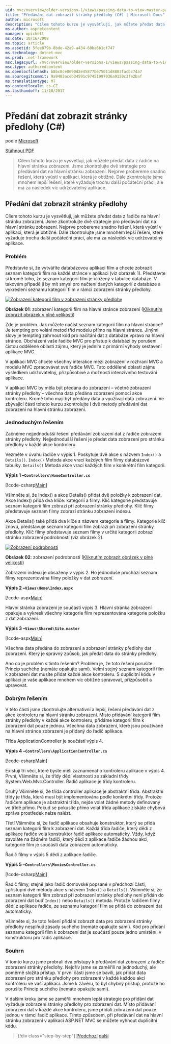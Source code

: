 ```yaml
---
uid: mvc/overview/older-versions-1/views/passing-data-to-view-master-pages-cs
title: "Předávání dat zobrazit stránky předlohy (C#) | Microsoft Docs"
author: microsoft
description: "Cílem tohoto kurzu je vysvětlují, jak můžete předat data z řadiče na hlavní stránku zobrazení. Jsme zkontrolujte dvě strategie pro předávání dat zobrazení m..."
ms.author: aspnetcontent
manager: wpickett
ms.date: 10/16/2008
ms.topic: article
ms.assetid: 5fee879b-8bde-42a9-a434-60ba6b1cf747
ms.technology: dotnet-mvc
ms.prod: .net-framework
msc.legacyurl: /mvc/overview/older-versions-1/views/passing-data-to-view-master-pages-cs
msc.type: authoredcontent
ms.openlocfilehash: b8bc8ce0690d2e45877be75011d8883facbc74a7
ms.sourcegitcommit: 9a9483aceb34591c97451997036a9120c3fe2baf
ms.translationtype: MT
ms.contentlocale: cs-CZ
ms.lasthandoff: 11/10/2017
---
```

<a name="passing-data-to-view-master-pages-c"></a>Předání dat zobrazit stránky předlohy (C#)
====================
podle [Microsoft](https://github.com/microsoft)

[Stáhnout PDF](http://download.microsoft.com/download/e/f/3/ef3f2ff6-7424-48f7-bdaa-180ef64c3490/ASPNET_MVC_Tutorial_13_CS.pdf)

> Cílem tohoto kurzu je vysvětlují, jak můžete předat data z řadiče na hlavní stránku zobrazení. Jsme zkontrolujte dvě strategie pro předávání dat na hlavní stránku zobrazení. Nejprve probereme snadno řešení, která vyústí v aplikaci, která je obtížné. Dále zkontrolujte jsme mnohem lepší řešení, které vyžaduje trochu další počáteční práci, ale má za následek víc udržovatelný aplikace.


## <a name="passing-data-to-view-master-pages"></a>Předání dat zobrazit stránky předlohy

Cílem tohoto kurzu je vysvětlují, jak můžete předat data z řadiče na hlavní stránku zobrazení. Jsme zkontrolujte dvě strategie pro předávání dat na hlavní stránku zobrazení. Nejprve probereme snadno řešení, která vyústí v aplikaci, která je obtížné. Dále zkontrolujte jsme mnohem lepší řešení, které vyžaduje trochu další počáteční práci, ale má za následek víc udržovatelný aplikace.

### <a name="the-problem"></a>Problém

Představte si, že vytváříte databázovou aplikaci film a chcete zobrazit seznam kategorií film na každé stránce v aplikaci (viz obrázek 1). Představte si kromě toho, že seznam kategorií film je uložený v tabulce databáze. V takovém případě ji by mít smysl pro načtení daných kategorií z databáze a vykreslení seznamu kategorií film v rámci zobrazení stránky předlohy.


[![Zobrazení kategorií film v zobrazení stránky předlohy](passing-data-to-view-master-pages-cs/_static/image2.png)](passing-data-to-view-master-pages-cs/_static/image1.png)

**Obrázek 01**: zobrazení kategorií film na hlavní stránce zobrazení ([Kliknutím zobrazit obrázek v plné velikosti](passing-data-to-view-master-pages-cs/_static/image3.png))


Zde je problém. Jak můžete načíst seznam kategorií film na hlavní stránce? Je tempting pro volání metod tříd modelu přímo na hlavní stránce. Jinými slovy je tempting zahrnout kód pro načítání dat z databáze vpravo na hlavní stránce. Obcházení vaše řadiče MVC pro přístup k databázi by porušení čistou oddělené oblasti zájmu, který je jedním z primární výhody sestavení aplikace MVC.

V aplikaci MVC chcete všechny interakce mezi zobrazení v rozhraní MVC a modelu MVC zpracovávat své řadiče MVC. Tato oddělené oblasti zájmu výsledkem udržovatelný, přizpůsobivé a možností intenzivního testování aplikace.

V aplikaci MVC by měla být předána do zobrazení – včetně zobrazení stránky předlohy – všechna data předána zobrazení pomocí akce kontroleru. Kromě toho mají být předány data a využívají data zobrazení. Ve zbývající části tohoto kurzu zkontrolujte I dvě metody předávání dat zobrazení na hlavní stránku zobrazení.

### <a name="the-simple-solution"></a>Jednoduchým řešením

Začněme nejjednodušší řešení předávání zobrazení dat z řadiče zobrazení stránky předlohy. Nejjednodušší řešení je předat data zobrazení pro stránku předlohy v každé akce kontroleru.

Vezměte v úvahu řadiče v výpis 1. Poskytuje dvě akce s názvem `Index()` a `Details()`. `Index()` Metoda akce vrací každých film filmy databázové tabulky. `Details()` Metoda akce vrací každých film v konkrétní film kategorii.

**Výpis 1 –`Controllers\HomeController.cs`**

[!code-csharp[Main](passing-data-to-view-master-pages-cs/samples/sample1.cs)]

Všimněte si, že Index() a akce Details() přidat dvě položky k zobrazení dat. Akce Index() přidá dva klíče: kategorií a filmy. Klíč kategorie představuje seznam kategorií film zobrazí při zobrazení stránky předlohy. Klíč filmy představuje seznam filmy zobrazí stránku zobrazení indexu.

Akce Details() také přidá dva klíče s názvem kategorie a filmy. Kategorie klíč znovu, představuje seznam kategorií film zobrazí při zobrazení stránky předlohy. Klíč filmy představuje seznam filmy v určité kategorii zobrazí stránku zobrazení podrobností (viz obrázek 2).


[![Zobrazení podrobností](passing-data-to-view-master-pages-cs/_static/image5.png)](passing-data-to-view-master-pages-cs/_static/image4.png)

**Obrázek 02**: zobrazení podrobností ([Kliknutím zobrazit obrázek v plné velikosti](passing-data-to-view-master-pages-cs/_static/image6.png))


Zobrazení indexu je obsažený v výpis 2. Ho jednoduše prochází seznam filmy reprezentována filmy položky v dat zobrazení.

**Výpis 2 –`Views\Home\Index.aspx`**

[!code-aspx[Main](passing-data-to-view-master-pages-cs/samples/sample2.aspx)]

Hlavní stránka zobrazení je součástí výpis 3. Hlavní stránka zobrazení opakuje a vykreslí všechny kategorie film reprezentována kategorie položku z dat zobrazení.

**Výpis 3 –`Views\Shared\Site.master`**

[!code-aspx[Main](passing-data-to-view-master-pages-cs/samples/sample3.aspx)]

Všechna data předána do zobrazení a zobrazení stránky předlohy dat zobrazení. Který je správný způsob, jak předat data do stránky předlohy.

Ano co je problém s tímto řešením? Problém je, že toto řešení porušíte Princip suchého (nemáte opakujte sami). Velmi stejný seznam kategorií film k zobrazení dat musíte přidat každé akce kontroleru. S duplicitní kódu v aplikaci je vaše aplikace mnohem víc obtížné spravovat, přizpůsobit a upravovat.

### <a name="the-good-solution"></a>Dobrým řešením

V této části jsme zkontrolujte alternativní a lepší, řešení předávání dat z akce kontroleru na hlavní stránku zobrazení. Místo přidávání kategorií film stránky předlohy v každé akce kontroleru, přidáme kategorií film k zobrazení dat pouze jednou. Všechna data zobrazení, které jsou používané na hlavní stránce zobrazení je přidaný do řadič aplikace.

Třída ApplicationController je součástí výpis 4.

**Výpis 4 –`Controllers\ApplicationController.cs`**

[!code-csharp[Main](passing-data-to-view-master-pages-cs/samples/sample4.cs)]

Existují tři věci, které byste měli zaznamenat o kontroleru aplikace v výpis 4. První, Všimněte si, že třídy dědí vlastnosti ze základní třídy System.Web.Mvc.Controller. Řadič aplikace je třídy kontroleru.

Druhý Všimněte si, že třída controller aplikace je abstraktní třída. Abstraktní třídy je třída, která musí být implementována podle konkrétní třídy. Protože řadičem aplikace je abstraktní třída, nejde volat žádné metody definovaný ve třídě přímo. Pokud se pokusíte přímo volat třída aplikace získáte chybová zpráva prostředek nelze nalézt.

Třetí Všimněte si, že řadič aplikace obsahuje konstruktor, který se přidá seznam kategorií film k zobrazení dat. Každá třída řadiče, který dědí z aplikace řadiče volá konstruktor řadič aplikace automaticky. Vždy, když zavoláte na žádném řadiči, který dědí z aplikace řadiče žádnou akci, kategorie film je součástí data zobrazení automaticky.

Řadič filmy v výpis 5 dědí z aplikace řadiče.

**Výpis 5 –`Controllers\MoviesController.cs`**

[!code-csharp[Main](passing-data-to-view-master-pages-cs/samples/sample5.cs)]

Řadič filmy, stejně jako řadič domovské popsané v předchozí části, zpřístupní dvě metody akce s názvem `Index()` a `Details()`. Všimněte si, že seznam kategorií film zobrazí při zobrazení stránky předlohy není přidán do zobrazení dat buď `Index()` nebo `Details()` metoda. Protože řadičem filmy dědí z aplikace řadiče, ze seznamu kategorií film se přidá do zobrazení dat automaticky.

Všimněte si, že toto řešení přidání zobrazit data pro zobrazení stránky předlohy nesplňují zásady suchého (nemáte opakujte sami). Kód pro přidání seznamu kategorií film k zobrazení dat je součástí pouze jedno umístění: v konstruktoru pro řadič aplikace.

### <a name="summary"></a>Souhrn

V tomto kurzu jsme probrali dva přístupy k předávání dat zobrazení z řadiče zobrazení stránky předlohy. Nejdřív jsme se zaměřili na jednoduchý, ale poměrně složitá přístup. V první části jsme se bavili, jak přidat data zobrazení pro stránku předlohy pro zobrazení v každé každou akci kontroleru ve vaší aplikaci. Jsme k závěru, to byl chybný přístup, protože ho porušíte Princip suchého (nemáte opakujte sami).

V dalším kroku jsme se zaměřili mnohem lepší strategie pro přidání dat vyžaduje zobrazení stránky předlohy pro zobrazení dat. Místo přidávání zobrazení dat v každé akce kontroleru, jsme přidali zobrazení dat pouze jednou v rámci řadič aplikace. Tímto způsobem, při předávání dat na hlavní stránku zobrazení v aplikaci ASP.NET MVC se můžete vyhnout duplicitní kódu.

>[!div class="step-by-step"]
[Předchozí](creating-page-layouts-with-view-master-pages-cs.md)
[další](asp-net-mvc-views-overview-vb.md)
